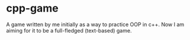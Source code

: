 # cpp-game
A game written by me initially as a way to practice OOP in c++.
Now I am aiming for it to be a full-fledged (text-based) game.
